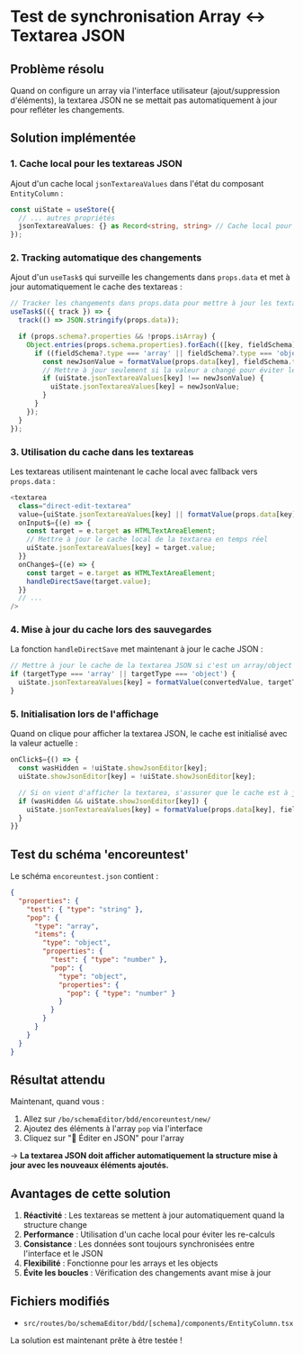 # Test de synchronisation Array ↔ Textarea JSON

## Problème résolu

Quand on configure un array via l'interface utilisateur (ajout/suppression d'éléments), la textarea JSON ne se mettait pas automatiquement à jour pour refléter les changements.

## Solution implémentée

### 1. Cache local pour les textareas JSON
Ajout d'un cache local `jsonTextareaValues` dans l'état du composant `EntityColumn` :

```typescript
const uiState = useStore({
  // ... autres propriétés
  jsonTextareaValues: {} as Record<string, string> // Cache local pour les valeurs des textareas JSON
});
```

### 2. Tracking automatique des changements
Ajout d'un `useTask$` qui surveille les changements dans `props.data` et met à jour automatiquement le cache des textareas :

```typescript
// Tracker les changements dans props.data pour mettre à jour les textareas JSON
useTask$(({ track }) => {
  track(() => JSON.stringify(props.data));

  if (props.schema?.properties && !props.isArray) {
    Object.entries(props.schema.properties).forEach(([key, fieldSchema]: [string, any]) => {
      if ((fieldSchema?.type === 'array' || fieldSchema?.type === 'object') && props.data[key] !== undefined) {
        const newJsonValue = formatValue(props.data[key], fieldSchema.type);
        // Mettre à jour seulement si la valeur a changé pour éviter les boucles infinies
        if (uiState.jsonTextareaValues[key] !== newJsonValue) {
          uiState.jsonTextareaValues[key] = newJsonValue;
        }
      }
    });
  }
});
```

### 3. Utilisation du cache dans les textareas
Les textareas utilisent maintenant le cache local avec fallback vers `props.data` :

```typescript
<textarea
  class="direct-edit-textarea"
  value={uiState.jsonTextareaValues[key] || formatValue(props.data[key], fieldSchema?.type)}
  onInput$={(e) => {
    const target = e.target as HTMLTextAreaElement;
    // Mettre à jour le cache local de la textarea en temps réel
    uiState.jsonTextareaValues[key] = target.value;
  }}
  onChange$={(e) => {
    const target = e.target as HTMLTextAreaElement;
    handleDirectSave(target.value);
  }}
  // ...
/>
```

### 4. Mise à jour du cache lors des sauvegardes
La fonction `handleDirectSave` met maintenant à jour le cache JSON :

```typescript
// Mettre à jour le cache de la textarea JSON si c'est un array/object
if (targetType === 'array' || targetType === 'object') {
  uiState.jsonTextareaValues[key] = formatValue(convertedValue, targetType);
}
```

### 5. Initialisation lors de l'affichage
Quand on clique pour afficher la textarea JSON, le cache est initialisé avec la valeur actuelle :

```typescript
onClick$={() => {
  const wasHidden = !uiState.showJsonEditor[key];
  uiState.showJsonEditor[key] = !uiState.showJsonEditor[key];

  // Si on vient d'afficher la textarea, s'assurer que le cache est à jour
  if (wasHidden && uiState.showJsonEditor[key]) {
    uiState.jsonTextareaValues[key] = formatValue(props.data[key], fieldSchema?.type);
  }
}}
```

## Test du schéma 'encoreuntest'

Le schéma `encoreuntest.json` contient :
```json
{
  "properties": {
    "test": { "type": "string" },
    "pop": {
      "type": "array",
      "items": {
        "type": "object",
        "properties": {
          "test": { "type": "number" },
          "pop": {
            "type": "object",
            "properties": {
              "pop": { "type": "number" }
            }
          }
        }
      }
    }
  }
}
```

## Résultat attendu

Maintenant, quand vous :
1. Allez sur `/bo/schemaEditor/bdd/encoreuntest/new/`
2. Ajoutez des éléments à l'array `pop` via l'interface
3. Cliquez sur "📝 Éditer en JSON" pour l'array

→ **La textarea JSON doit afficher automatiquement la structure mise à jour avec les nouveaux éléments ajoutés.**

## Avantages de cette solution

1. **Réactivité** : Les textareas se mettent à jour automatiquement quand la structure change
2. **Performance** : Utilisation d'un cache local pour éviter les re-calculs
3. **Consistance** : Les données sont toujours synchronisées entre l'interface et le JSON
4. **Flexibilité** : Fonctionne pour les arrays et les objects
5. **Évite les boucles** : Vérification des changements avant mise à jour

## Fichiers modifiés

- `src/routes/bo/schemaEditor/bdd/[schema]/components/EntityColumn.tsx`

La solution est maintenant prête à être testée !